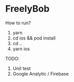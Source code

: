 # FreelyBob

How to run?

1. yarn
2. cd ios && pod install
3. cd ..
4. yarn ios

TODO:
1. Unit test
2. Google Analytic / Firebase
